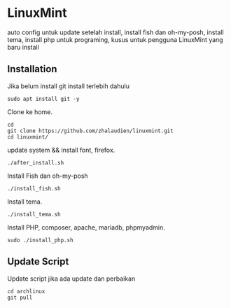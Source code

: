 # LinuxMint

auto config untuk update setelah install, install fish dan oh-my-posh, install tema, install php untuk programing, kusus untuk pengguna LinuxMint yang baru install

## Installation

Jika belum install git install terlebih dahulu

```
sudo apt install git -y
```

Clone ke home.

```
cd
git clone https://github.com/zhalaudien/linuxmint.git
cd linuxmint/
```

update system && install font, firefox.

```
./after_install.sh
```

Install Fish dan oh-my-posh

```
./install_fish.sh
```

Install tema.

```
./install_tema.sh
```

Install PHP, composer, apache, mariadb, phpmyadmin.

```
sudo ./install_php.sh
```

## Update Script

Update script jika ada update dan perbaikan

```
cd archlinux
git pull
```
